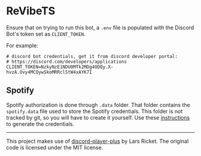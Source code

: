 # ReVibeTS

Ensure that on trying to run this bot, a `.env` file is populated with the Discord Bot's token set as `CLIENT_TOKEN`.

For example:
```
# discord bot credentials, get it from discord developer portal:
# https://discord.com/developers/applications
CLIENT_TOKEN=NzkyNzE1NDU0MTk2MDg4ODQy.X-hvzA.Ovy4MCQywSkoMRRclStW4xAYK7I
```

## Spotify

Spotify authorization is done through `.data` folder. That folder contains the `spotify.data` file used to store the
Spotify credentials. This folder is not tracked by git, so you will have to create it yourself. Use these
[instructions](https://github.com/play-dl/play-dl/tree/main/instructions) to generate the credentials.

---

This project makes use of [discord-player-plus](https://discordplayerplus.lars-rickert.de/) by Lars Ricket. The original code is licensed under the MIT license.